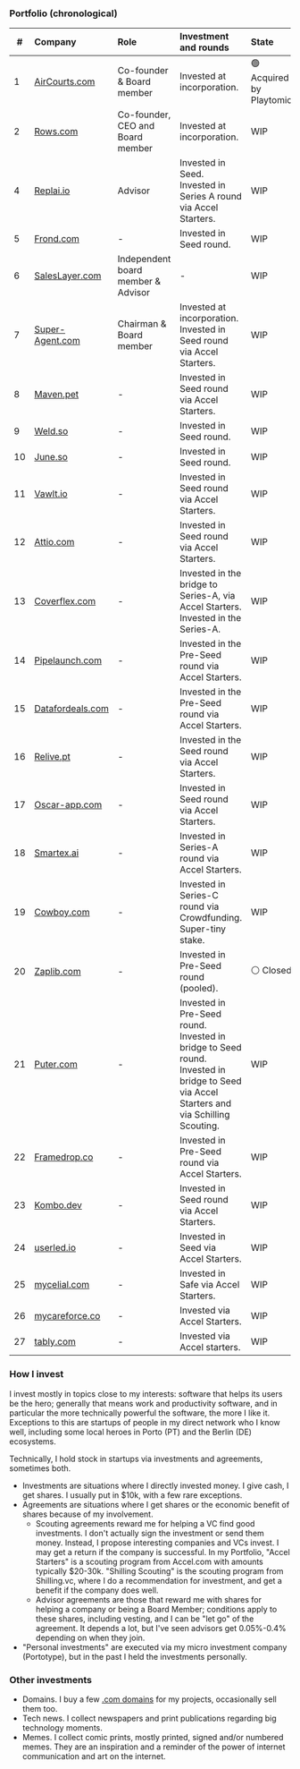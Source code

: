 ### Portfolio (chronological)

| #  | Company | Role | Investment and rounds | State |
| -- | :------ | :--- | :-------------------- | :---- |
| 1  | [AirCourts.com](https://aircourts.com) | Co-founder & Board member | Invested at incorporation. | 🟢 Acquired by Playtomic | 
| 2  | [Rows.com](https://rows.com)           | Co-founder, CEO and Board member | Invested at incorporation. | WIP | 
| 4  | [Replai.io](https://replai.io)         | Advisor | Invested in Seed. Invested in Series A round via Accel Starters. | WIP |
| 5  | [Frond.com](https://frond.com)         | - | Invested in Seed round. | WIP |
| 6  | [SalesLayer.com](https://saleslayer.com) | Independent board member & Advisor | - | WIP |
| 7  | [Super-Agent.com](https://super-agent.com) | Chairman & Board member | Invested at incorporation. Invested in Seed round via Accel Starters. | WIP | 
| 8  | [Maven.pet](https://maven.pet) | - | Invested in Seed round via Accel Starters. | WIP |
| 9  | [Weld.so](https://weld.so) | - | Invested in Seed round. | WIP |
| 10 | [June.so](https://june.so) | - | Invested in Seed round. | WIP |
| 11 | [Vawlt.io](https://vawlt.io) | - | Invested in Seed round via Accel Starters. | WIP |
| 12 | [Attio.com](https://attio.com) | - | Invested in Seed round via Accel Starters. | WIP |
| 13 | [Coverflex.com](https://coverflex.com) | - | Invested in the bridge to Series-A, via Accel Starters. Invested in the Series-A. | WIP | 
| 14 | [Pipelaunch.com](https://pipelaunch.com) | - | Invested in the Pre-Seed round via Accel Starters. | WIP |
| 15 | [Datafordeals.com](https://datafordeals.com) | - | Invested in the Pre-Seed round via Accel Starters. | WIP |
| 16 | [Relive.pt](https://relive.pt) | - | Invested in the Seed round via Accel Starters. | WIP |
| 17 | [Oscar-app.com](https://oscar-app.com) | - | Invested in Seed round via Accel Starters. | WIP |
| 18 | [Smartex.ai](https://smartex.ai) | -  | Invested in Series-A round via Accel Starters. | WIP |
| 19 | [Cowboy.com](https://cowboy.com) | - | Invested in Series-C round via Crowdfunding. Super-tiny stake. | WIP | 
| 20 | [Zaplib.com](https://zaplib.com) | - | Invested in Pre-Seed round (pooled). | ⚪️ Closed |
| 21 | [Puter.com](https://puter.com) | - | Invested in Pre-Seed round. Invested in bridge to Seed round. Invested in bridge to Seed via Accel Starters and via Schilling Scouting. | WIP |
| 22 | [Framedrop.co](https://framedrop.co) | - | Invested in Pre-Seed round via Accel Starters. | WIP | 
| 23 | [Kombo.dev](Kombo.dev) | - | Invested in Seed round via Accel Starters. | WIP |
| 24 | [userled.io](https://www.userled.io) | - | Invested in Seed via Accel Starters. | WIP |
| 25 | [mycelial.com](https://mycelial.com) | - | Invested in Safe via Accel Starters. | WIP |
| 26 | [mycareforce.co](https://mycareforce.co) | - | Invested via Accel Starters. | WIP |
| 27 | [tably.com](https://tably.com) | - | Invested via Accel starters. | WIP |

### How I invest

I invest mostly in topics close to my interests: software that helps its users be the hero; generally that means work and productivity software, and in particular the more technically powerful the software, the more I like it. Exceptions to this are startups of people in my direct network who I know well, including some local heroes in Porto (PT) and the Berlin (DE) ecosystems. 

Technically, I hold stock in startups via investments and agreements, sometimes both. 
- Investments are situations where I directly invested money. I give cash, I get shares. I usually put in $10k, with a few rare exceptions.
- Agreements are situations where I get shares or the economic benefit of shares because of my involvement.
    - Scouting agreements reward me for helping a VC find good investments. I don't actually sign the investment or send them money. Instead, I propose interesting companies and VCs invest. I may get a return if the company is successful. In my Portfolio, "Accel Starters" is a scouting program from Accel.com with amounts typically $20-30k. "Shilling Scouting" is the scouting program from Shilling.vc, where I do a recommendation for investment, and get a benefit if the company does well. 
    - Advisor agreements are those that reward me with shares for helping a company or being a Board Member; conditions apply to these shares, including vesting, and I can be "let go" of the agreement. It depends a lot, but I've seen advisors get 0.05%-0.4% depending on when they join.
- "Personal investments" are executed via my micro investment company (Portotype), but in the past I held the investments personally.

### Other investments

- Domains. I buy a few [.com domains](../domains/) for my projects, occasionally sell them too. 
- Tech news. I collect newspapers and print publications regarding big technology moments.
- Memes. I collect comic prints, mostly printed, signed and/or numbered memes. They are an inspiration and a reminder of the power of internet communication and art on the internet.
